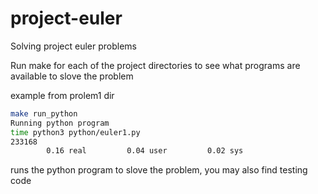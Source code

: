 # project-euler

Solving project euler problems

Run make for each of the project directories to see what programs are available to slove the problem 

example from prolem1 dir 

```bash
make run_python
Running python program
time python3 python/euler1.py
233168
        0.16 real         0.04 user         0.02 sys 

```

runs the python program to slove the problem, you may also find testing code
